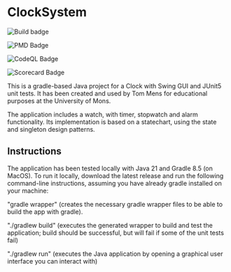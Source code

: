 # ClockSystem

![Build badge](https://github.com/VionFrancois/ClockSystem/actions/workflows/gradle.yml/badge.svg)

![PMD Badge](https://github.com/VionFrancois/ClockSystem/actions/workflows/pmd.yml/badge.svg)

![CodeQL Badge](https://github.com/VionFrancois/ClockSystem/actions/workflows/codeql.yml/badge.svg)

![Scorecard Badge](https://github.com/VionFrancois/ClockSystem/actions/workflows/scorecard.yml/badge.svg)

This is a gradle-based Java project for a Clock with Swing GUI and JUnit5 unit tests. It has been created and used by Tom Mens for educational purposes at the University of Mons.

The application includes a watch, with timer, stopwatch and alarm functionality.
Its implementation is based on a statechart, using the state and singleton design patterns.


## Instructions

The application has been tested locally with Java 21 and Gradle 8.5 (on MacOS). To run it locally, download the latest release and run the following command-line instructions, assuming you have already gradle installed on your machine:

"gradle wrapper" (creates the necessary gradle wrapper files to be able to build the app with gradle).

"./gradlew build" (executes the generated wrapper to build and test the application; build should be successful, but will fail if some of the unit tests fail)

"./gradlew run" (executes the Java application by opening a graphical user interface you can interact with)

